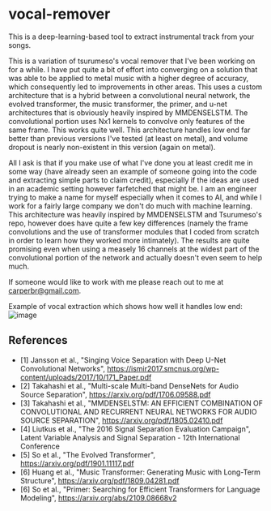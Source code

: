 # vocal-remover

This is a deep-learning-based tool to extract instrumental track from your songs.

This is a variation of tsurumeso's vocal remover that I've been working on for a while. I have put quite a bit of effort into converging on a solution that was able to be applied to metal music with a higher degree of accuracy, which consequently led to improvements in other areas. This uses a custom architecture that is a hybrid between a convolutional neural network, the evolved transformer, the music transformer, the primer, and u-net architectures that is obviously heavily inspired by MMDENSELSTM. The convolutional portion uses Nx1 kernels to convolve only features of the same frame. This works quite well. This architecture handles low end far better than previous versions I've tested (at least on metal), and volume dropout is nearly non-existent in this version (again on metal).

All I ask is that if you make use of what I've done you at least credit me in some way (have already seen an example of someone going into the code and extracting simple parts to claim credit), especially if the ideas are used in an academic setting however farfetched that might be. I am an engineer trying to make a name for myself especially when it comes to AI, and while I work for a fairly large company we don't do much with machine learning. This architecture was heavily inspired by MMDENSELSTM and Tsurumeso's repo, however does have quite a few key differences (namely the frame convolutions and the use of transformer modules that I  coded from scratch in order to learn how they worked more intimately). The results are quite promising even when using a measely 16 channels at the widest part of the convolutional portion of the network and actually doesn't even seem to help much.

If someone would like to work with me please reach out to me at carperbr@gmail.com.

Example of vocal extraction which shows how well it handles low end:
![image](https://user-images.githubusercontent.com/30326384/167472544-8bacf9f4-3155-4ff7-9716-7a8e06d5bb70.png)

## References
- [1] Jansson et al., "Singing Voice Separation with Deep U-Net Convolutional Networks", https://ismir2017.smcnus.org/wp-content/uploads/2017/10/171_Paper.pdf
- [2] Takahashi et al., "Multi-scale Multi-band DenseNets for Audio Source Separation", https://arxiv.org/pdf/1706.09588.pdf
- [3] Takahashi et al., "MMDENSELSTM: AN EFFICIENT COMBINATION OF CONVOLUTIONAL AND RECURRENT NEURAL NETWORKS FOR AUDIO SOURCE SEPARATION", https://arxiv.org/pdf/1805.02410.pdf
- [4] Liutkus et al., "The 2016 Signal Separation Evaluation Campaign", Latent Variable Analysis and Signal Separation - 12th International Conference
- [5] So et al., "The Evolved Transformer", https://arxiv.org/pdf/1901.11117.pdf
- [6] Huang et al., "Music Transformer: Generating Music with Long-Term Structure", https://arxiv.org/pdf/1809.04281.pdf
- [6] So et al., "Primer: Searching for Efficient Transformers for Language Modeling", https://arxiv.org/abs/2109.08668v2
